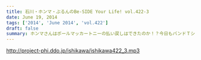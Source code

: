 ```yaml
---
title: 石川・ホンマ・ぶるんのBe-SIDE Your Life! vol.422-3
date: June 19, 2014
tags: ['2014', 'June 2014', 'vol.422']
draft: false
summary: ホンマさんはポールマッカートニーの払い戻しはできたのか！？今日もバンドＴシャツを着ています・・・ＮＡＭＡＥ
---
```


http://project-phi.ddo.jp/ishikawa/ishikawa422_3.mp3